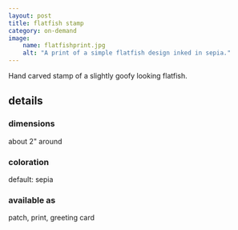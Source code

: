```yaml
---
layout: post
title: flatfish stamp
category: on-demand
image: 
    name: flatfishprint.jpg
    alt: "A print of a simple flatfish design inked in sepia."
---
```


Hand carved stamp of a slightly goofy looking flatfish.

## details

### dimensions

about 2" around

### coloration

default: sepia

### available as

patch, print, greeting card
